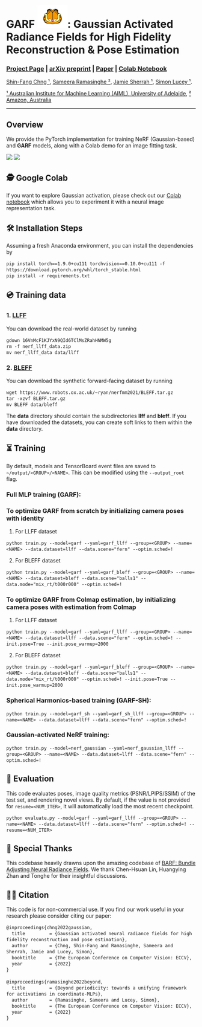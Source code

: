 # GARF <img src="misc/garfield.png" width="80" height="60">: Gaussian Activated Radiance Fields for High Fidelity Reconstruction \& Pose Estimation

### [Project Page](https://sfchng.github.io/garf/) | [arXiv preprint](https://arxiv.org/abs/2204.05735) | [Paper](https://www.ecva.net/papers/eccv_2022/papers_ECCV/papers/136930259.pdf) | [Colab Notebook](https://colab.research.google.com/drive/1OFOXP02KeG7ovVaCnRg80fMvV8ZyOKY-?usp=share_link)

[Shin-Fang Chng ¹](https://sfchng.github.io), 
[Sameera Ramasinghe ²](https://lk.linkedin.com/in/sameeraramasinghe?original_referer=https%3A%2F%2Fwww.google.com%2F), 
[Jamie Sherrah  ¹](https://au.linkedin.com/in/jsherrah?original_referer=https%3A%2F%2Fwww.google.com%2F), 
[Simon Lucey    ¹](https://www.ri.cmu.edu/ri-people/simon-lucey/).

[¹  Australian Institute for Machine Learning (AIML), University of Adelaide](https://www.adelaide.edu.au/aiml/), 
[²  Amazon, Australia]() 

--------------------------------------
## Overview 
We provide the PyTorch implementation for training NeRF (Gaussian-based) and **GARF** models, along with a Colab demo for an image fitting task.
<p >
  <img src="misc/example_llff.gif"  width="200" />
  <img src="misc/example_bleff.gif"  width="200" />
</p>


## 🕵️ Google Colab ##
If you want to explore Gaussian activation, please check out our [Colab notebook](https://colab.research.google.com/drive/1OFOXP02KeG7ovVaCnRg80fMvV8ZyOKY-?usp=share_link) which allows you to experiment it with a neural image representation task.



## 🛠️ Installation Steps
Assuming a fresh Anaconda environment, you can install the dependencies by
```shell
pip install torch==1.9.0+cu111 torchvision==0.10.0+cu111 -f https://download.pytorch.org/whl/torch_stable.html
pip install -r requirements.txt
```


## 💿 Training data
### 1. [**LLFF**](https://drive.google.com/drive/folders/128yBriW1IG_3NJ5Rp7APSTZsJqdJdfc1)
You can download the real-world dataset by running 
```shell
gdown 16VnMcF1KJYxN9QId6TClMsZRahHNMW5g
rm -f nerf_llff_data.zip
mv nerf_llff_data data/llff
```

### 2. [**BLEFF**](https://github.com/ActiveVisionLab/nerfmm#Get-Data)
You can download the synthetic forward-facing dataset by running 
```shell
wget https://www.robots.ox.ac.uk/~ryan/nerfmm2021/BLEFF.tar.gz
tar -xzvf BLEFF.tar.gz
mv BLEFF data/bleff
```
The **data** directory should contain the subdirectories **llff** and **bleff**. If you have downloaded the datasets, you can create soft links to them within the **data** directory.



## ⏳ Training 

By default, models and TensorBoard event files are saved to `~/output/<GROUP>/<NAME>`. This can be modified using the `--output_root` flag.

### **Full MLP training (GARF)**:
### To optimize GARF from scratch by initializing **camera poses with identity**
1. For LLFF dataset
```
python train.py --model=garf --yaml=garf_llff --group=<GROUP> --name=<NAME> --data.dataset=llff --data.scene="fern" --optim.sched=!
```
2. For BLEFF dataset
```
python train.py --model=garf --yaml=garf_bleff --group=<GROUP> --name=<NAME> --data.dataset=bleff --data.scene="balls1" --data.mode="mix_rt/t000r000" --optim.sched=!
```


### To optimize GARF from Colmap estimation, by initializing **camera poses with estimation from Colmap**
1. For LLFF dataset
```
python train.py --model=garf --yaml=garf_llff --group=<GROUP> --name=<NAME> --data.dataset=llff --data.scene="fern" --optim.sched=! --init.pose=True --init.pose_warmup=2000
```
2. For BLEFF dataset
```
python train.py --model=garf --yaml=garf_bleff --group=<GROUP> --name=<NAME> --data.dataset=bleff --data.scene="balls1" --data.mode="mix_rt/t000r000" --optim.sched=! --init.pose=True --init.pose_warmup=2000
```


### **Spherical Harmonics-based training (GARF-SH)**:

```
python train.py --model=garf_sh --yaml=garf_sh_llff --group=<GROUP> --name=<NAME> --data.dataset=llff --data.scene="fern" --optim.sched=!
```

### **Gaussian-activated NeRF training**:
```
python train.py --model=nerf_gaussian --yaml=nerf_gaussian_llff --group=<GROUP> --name=<NAME> --data.dataset=llff --data.scene="fern" --optim.sched=!
```

## 🔎 Evaluation 

This code evaluates poses, image quality metrics (PSNR/LPIPS/SSIM) of the test set, and rendering novel views. By default, if the value is not provided for ``resume=<NUM_ITER>``, it will automatically load the most recent checkpoint.

```
python evaluate.py --model=garf --yaml=garf_llff --group=<GROUP> --name=<NAME> --data.dataset=llff --data.scene="fern" --optim.sched=! --resume=<NUM_ITER>
```


## 🙇 Special Thanks

This codebase heavily drawns upon the amazing codebase of [BARF: Bundle Adjusting Neural Radiance Fields](https://github.com/chenhsuanlin/bundle-adjusting-NeRF). We thank Chen-Hsuan Lin, Huangying Zhan and Tonghe for their insightful discussions. 


## 👩‍💻 Citation
This code is for non-commercial use.
If you find our work useful in your research please consider citing our paper:
```
@inproceedings{chng2022gaussian,
  title         = {Gaussian activated neural radiance fields for high fidelity reconstruction and pose estimation},
  author        = {Chng, Shin-Fang and Ramasinghe, Sameera and Sherrah, Jamie and Lucey, Simon},
  booktitle     = {The European Conference on Computer Vision: ECCV},
  year          = {2022}
}

@inproceedings{ramasinghe2022beyond,
  title         = {Beyond periodicity: towards a unifying framework for activations in coordinate-MLPs},
  author        = {Ramasinghe, Sameera and Lucey, Simon},
  booktitle     = {The European Conference on Computer Vision: ECCV},
  year          = {2022}
}

```

